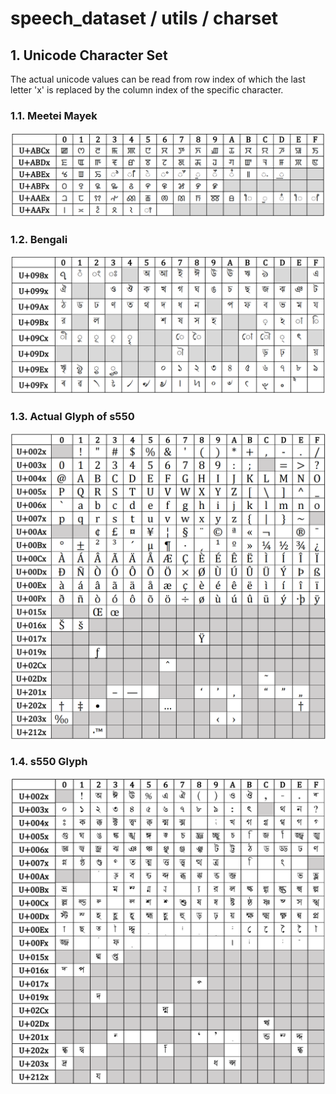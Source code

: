 # speech_dataset / utils / charset

## 1. Unicode Character Set

The actual unicode values can be read from row index of which the last letter 'x' is replaced by the column index of the specific character.

### 1.1. Meetei Mayek

![Meetei Mayek Character Set](./images/mm_charset.png)

### 1.2. Bengali

![Bengali Character Set](./images/bn_charset.png)

### 1.3. Actual Glyph of s550

![Actual Glyphs](./images/en_charset.png)

### 1.4. s550 Glyph

![s550 Glyphs Character Set](./images/s550_charset.png)
